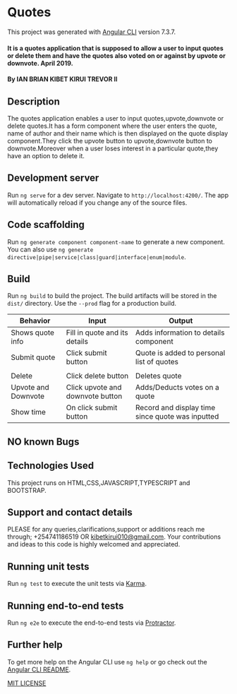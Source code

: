 # Quotes

This project was generated with [Angular CLI](https://github.com/angular/angular-cli) version 7.3.7.
#### It is a quotes application that is supposed to allow a user to input quotes or delete them and have the quotes also voted on or against by upvote or downvote.  April 2019.

#### By IAN BRIAN KIBET KIRUI TREVOR II

## Description
The quotes application enables a user to input quotes,upvote,downvote or delete quotes.It has a form component where the user enters the quote, name of author and their name which is then displayed on the quote display component.They click the upvote button to upvote,downvote button to downvote.Moreover when a user loses interest in a particular quote,they have an option to delete it.

## Development server

Run `ng serve` for a dev server. Navigate to `http://localhost:4200/`. The app will automatically reload if you change any of the source files.

## Code scaffolding

Run `ng generate component component-name` to generate a new component. You can also use `ng generate directive|pipe|service|class|guard|interface|enum|module`.

## Build

Run `ng build` to build the project. The build artifacts will be stored in the `dist/` directory. Use the `--prod` flag for a production build.

| Behavior            | Input                                           | Output                                                     |
|---------------------|-------------------------------------------------|------------------------------------------------------------|
|  Shows quote info   | Fill in quote and its details                                   | Adds information to details component                                              |
| Submit quote | Click submit button | Quote is added to personal list of quotes
                              |
| Delete      | Click delete button                               | Deletes quote |
| Upvote and Downvote | Click upvote and downvote button                                | Adds/Deducts votes on a quote                         |
| Show time   | On click submit button              | Record and display time since quote was inputted                                           |


## NO known Bugs


## Technologies Used
This project runs on HTML,CSS,JAVASCRIPT,TYPESCRIPT and BOOTSTRAP.
## Support and contact details
PLEASE for any queries,clarifications,support or additions reach me through; +254741186519 OR kibetkirui010@gmail.com. Your contributions and ideas to this code is highly welcomed and appreciated.

## Running unit tests

Run `ng test` to execute the unit tests via [Karma](https://karma-runner.github.io).

## Running end-to-end tests

Run `ng e2e` to execute the end-to-end tests via [Protractor](http://www.protractortest.org/).

## Further help

To get more help on the Angular CLI use `ng help` or go check out the [Angular CLI README](https://github.com/angular/angular-cli/blob/master/README.md).

[MIT LICENSE](./LICENSE)
